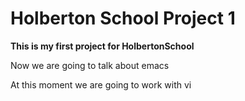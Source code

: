 # Holberton School Project 1
**This is my first project for HolbertonSchool**

Now we are going to talk about emacs

At this moment we are going to work with vi
